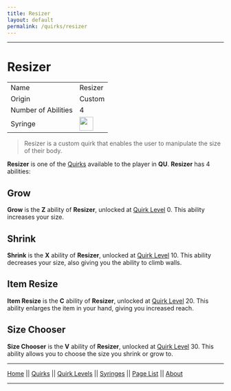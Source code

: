 ```yaml
---
title: Resizer
layout: default
permalink: /quirks/resizer
---
```

---

# Resizer

| | |
| --- | --- |
| Name | Resizer |
| Origin | Custom |
| Number of Abilities | 4 |
| Syringe | <img src="https://raw.githubusercontent.com/quirks-unchained/wiki/main/docs/assets/SyringeResizer.png" width="32"> |

> Resizer is a custom quirk that enables the user to manipulate the size of their body.

**Resizer** is one of the [Quirks](/wiki/quirks) available to the player in **QU**. **Resizer** has 4 abilities:

## Grow
**Grow** is the **Z** ability of **Resizer**, unlocked at [Quirk Level](/wiki/quirk-levels) 0. This ability increases your size.


## Shrink
**Shrink** is the **X** ability of **Resizer**, unlocked at [Quirk Level](/wiki/quirk-levels) 10. This ability decreases your size, also giving you the ability to climb walls.


## Item Resize
**Item Resize** is the **C** ability of **Resizer**, unlocked at [Quirk Level](/wiki/quirk-levels) 20. This ability enlarges the item in your hand, giving you increased reach.


## Size Chooser
**Size Chooser** is the **V** ability of **Resizer**, unlocked at [Quirk Level](/wiki/quirk-levels) 30. This ability allows you to choose the size you shrink or grow to.




---
[Home](/wiki/index.html) || [Quirks](/wiki/quirks) || [Quirk Levels](/wiki/quirk-levels) || [Syringes](/wiki/syringes) || [Page List](/wiki/pages) || [About](/wiki/about)

---


